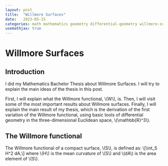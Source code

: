 ```yaml
---
layout: post
title:  "Willmore Surfaces"
date:   2023-05-15
categories: math mathematics geometry differential-geometry willmore-surfaces willmore-functional
usemathjax: true
---
```


# Willmore Surfaces

## Introduction

I did my Mathematics Bachelor Thesis about Willmore Surfaces. I will try to explain the main ideas of the thesis in this post.

First, I will explain what the Willmore functional, \\(W\\), is. Then, I will visit some of the most important results about Willmore surfaces. Finally, I will explain the main result of my thesis, which is the derivation of the first variation of the Willmore functional, using basic tools of differential geometry in the three-dimensional Euclidean space, \\(\\mathbb{R}^3\\).

## The Willmore functional

The Willmore functional of a compact surface, \\(S\\), is defined as:
\\[\\int_S H^2 dA,\\]
where \\(H\\) is the mean curvature of \\(S\\) and \\(dA\\) is the area element of \\(S\\).
